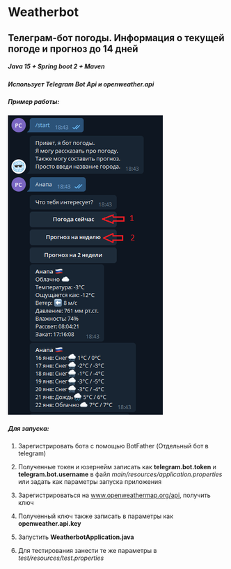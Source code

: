 # Weatherbot
## Телеграм-бот погоды. Информация о текущей погоде и прогноз до 14 дней
##### Java 15 + Spring boot 2 + Maven
##### Использует Telegram Bot Api и openweather.api


##### Пример работы:
![Пример работы](pics/Weatherbot.png)

##### Для запуска:
1) Зарегистрировать бота с помощью BotFather (Отдельный бот в telegram)

2) Полученные токен и юзернейм записать как **telegram.bot.token** и **telegram.bot.username** 
в файл *main/resources/application.properties* или задать как параметры запуска приложения 

3) Зарегистрироваться на www.openweathermap.org/api, получить ключ

4) Полученный ключ также записать в параметры как **openweather.api.key**

5) Запустить **WeatherbotApplication.java**

6) Для тестирования занести те же параметры в *test/resources/test.properties*